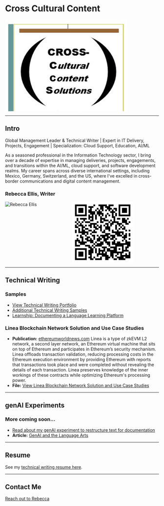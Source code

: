 # Cross Cultural Content  

<div style="display: flex; align-items: center;">
    <img src="assets/New_Logo.png" alt="QR-Code" style="width: 400px; height: 300px;">
</div>

---

## Intro

Global Management Leader & Technical Writer | Expert in IT Delivery, Projects, Engagement | Specialization: Cloud Support, Education, AI/ML


As a seasoned professional in the Information Technology sector, I bring over a decade of expertise in managing deliveries, projects, engagements, and transitions within the AI/ML, cloud support, and software development realms. My career spans across diverse international settings, including Mexico, Germany, Switzerland, and the US, where I've excelled in cross-border communications and digital content management.

### Rebecca Ellis, Writer

<!-- Adjust the image sizes and alignment as needed -->
<div style="display: flex; align-items: center;">
    <img src="https://s3.amazonaws.com/external_clips/users/6481/large/rebecca-bkink-1060.jpg?1332469171" alt="Rebecca Ellis" style="width: 200px; height: 200px; margin-right: 20px;">
    <img src="assets/qr-code.png" alt="QR-Code" style="width: 200px; height: 200px;">
</div>

---

## Technical Writing 

### Samples

- [View Technical Writing Portfolio](https://s3.amazonaws.com/external_clips/4955139/Senior_TW_Portfolio_Rebecca_Ellis_2-1.pdf?1708468030)
- [Additional Technical Writing Samples](https://github.com/rebejellis/xcultural-content/blob/9acd4deeca2d6521f99c41d2f9dc5c69ca7acfb6/docs/assets/Additional%20TW%20Samples%20Rebecca%20Ellis%20-%20Procedures.pdf)
- [Learnship: Documenting a Language Learning Platform](https://s3.amazonaws.com/external_clips/4972829/Onboarding_guide_LEARNSHIP.pdf?1710973248)

### Linea Blockchain Network Solution and Use Case Studies

- **Publication:** [ethereumworldnews.com](http://ethereumworldnews.com)
Linea is a type of zkEVM L2 network, a second layer network, an Ethereum virtual machine that sits on top of Ethereum and participates in Ethereum’s security mechanism. Linea offloads transaction validation, reducing processing costs in the Ethereum execution environment by providing Ethereum with reports that transactions took place and were completed without revealing the details of each transaction. Linea preserves knowledge of the inner workings of these contracts while optimizing Ethereum's processing power.
- **File:** [View Linea Blockchain Network Solution and Use Case Studies](https://s3.amazonaws.com/external_clips/4877903/Consensys_Technical_Writing_Sample.pdf?1699985027)

---

## genAI Experiments

### More coming soon...

- [Read about my genAI experiment to restructure text for documentation](https://github.com/rebejellis/xcultural-content/blob/5df401a0c6bf210966a1cfeb5e6164b93461ad63/docs/assets/AI%20Experiment_%20Restructuring%20Text.pdf)
- **Article:** [GenAI and the Language Arts](https://s3.amazonaws.com/external_clips/4928048/GenAI_and_the_language_arts.pdf?1704913195)

---

## Resume

See my [technical writing resume here](https://github.com/rebejellis/xcultural-content/blob/39250c3eee6dbff9462f06d2b900629ccf5dd891/docs/assets/RebeccaEllisTWPMResume.pdf).

---

## Contact Me

[Reach out to Rebecca](https://www.savvycard.com/rebejellis/techwriter-savvycdard/1459_scid)
